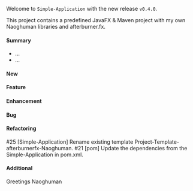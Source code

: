 Welcome to `Simple-Application` with the new release `v0.4.0`.

This project contains a predefined JavaFX & Maven project with my own Naoghuman 
libraries and afterburner.fx.



#### Summary
* ...
* ...



#### New



#### Feature



#### Enhancement



#### Bug



#### Refactoring
#25 [Simple-Application] Rename existing template Project-Template-afterburnerfx-Naoghuman.
#21 [pom] Update the dependencies from the Simple-Application in pom.xml.



#### Additional



Greetings
Naoghuman



[//]: # (Issues which will be integrated in this release)



[//]: # (Links)

